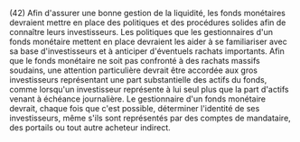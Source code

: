 (42) Afin d'assurer une bonne gestion de la liquidité, les fonds monétaires devraient mettre en place des politiques et des procédures solides afin de connaître leurs investisseurs. Les politiques que les gestionnaires d'un fonds monétaire mettent en place devraient les aider à se familiariser avec sa base d'investisseurs et à anticiper d'éventuels rachats importants. Afin que le fonds monétaire ne soit pas confronté à des rachats massifs soudains, une attention particulière devrait être accordée aux gros investisseurs représentant une part substantielle des actifs du fonds, comme lorsqu'un investisseur représente à lui seul plus que la part d'actifs venant à échéance journalière. Le gestionnaire d'un fonds monétaire devrait, chaque fois que c'est possible, déterminer l'identité de ses investisseurs, même s'ils sont représentés par des comptes de mandataire, des portails ou tout autre acheteur indirect.